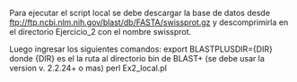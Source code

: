 Para ejecutar el script local se debe descargar la base de datos desde ftp://ftp.ncbi.nlm.nih.gov/blast/db/FASTA/swissprot.gz y descomprimirla en el directorio Ejercicio_2 con el nombre swissprot.

Luego ingresar los siguientes comandos:
export BLASTPLUSDIR={DIR} donde {DIR} es el la ruta al directorio bin de BLAST+ (se debe usar la version v. 2.2.24+ o mas)
perl Ex2_local.pl